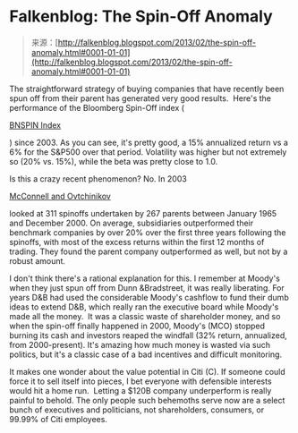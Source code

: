 <!--yml
category: 未分类
date: 2024-05-12 20:09:35
-->

# Falkenblog: The Spin-Off Anomaly

> 来源：[http://falkenblog.blogspot.com/2013/02/the-spin-off-anomaly.html#0001-01-01](http://falkenblog.blogspot.com/2013/02/the-spin-off-anomaly.html#0001-01-01)

The straightforward strategy of buying companies that have recently been spun off from their parent has generated very good results.  Here's the performance of the Bloomberg Spin-Off index (

[BNSPIN Index](http://www.bloomberg.com/quote/BNSPIN:IND)

) since 2003\. As you can see, it's pretty good, a 15% annualized return vs a 6% for the S&P500 over that period. Volatility was higher but not extremely so (20% vs. 15%), while the beta was pretty close to 1.0.

Is this a crazy recent phenomenon? No. In 2003

[McConnell and Ovtchinikov](http://www2.owen.vanderbilt.edu/alexeiovtchinnikov/Predictability%20of%20long-term%20spinoff%20returns.pdf)

looked at 311 spinoffs undertaken by 267 parents between January 1965 and December 2000\. On average, subsidiaries outperformed their benchmark companies by over 20% over the first three years following the spinoffs, with most of the excess returns within the first 12 months of trading. They found the parent company outperformed as well, but not by a robust amount.

I don't think there's a rational explanation for this. I remember at Moody's when they just spun off from Dunn &Bradstreet, it was really liberating. For years D&B had used the considerable Moody's cashflow to fund their dumb ideas to extend D&B, which really ran the executive board while Moody's made all the money.  It was a classic waste of shareholder money, and so when the spin-off finally happened in 2000, Moody's (MCO) stopped burning its cash and investors reaped the windfall (32% return, annualized, from 2000-present). It's amazing how much money is wasted via such politics, but it's a classic case of a bad incentives and difficult monitoring. 

It makes one wonder about the value potential in Citi (C). If someone could force it to sell itself into pieces, I bet everyone with defensible interests would hit a home run.  Letting a $120B company underperform is really painful to behold. The only people such behemoths serve now are a select bunch of executives and politicians, not shareholders, consumers, or 99.99% of Citi employees.